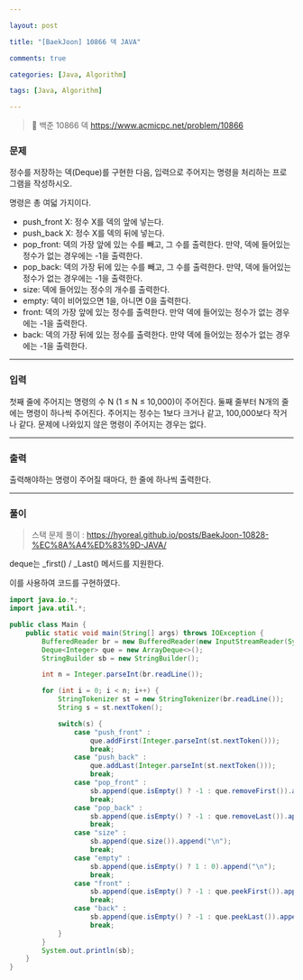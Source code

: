 ```yaml
---

layout: post

title: "[BaekJoon] 10866 덱 JAVA"

comments: true

categories: [Java, Algorithm]

tags: [Java, Algorithm]

---
```


> 🔗 백준 10866 덱 https://www.acmicpc.net/problem/10866

### **문제**

정수를 저장하는 덱(Deque)를 구현한 다음, 입력으로 주어지는 명령을 처리하는 프로그램을 작성하시오.

명령은 총 여덟 가지이다.

- push_front X: 정수 X를 덱의 앞에 넣는다.
- push_back X: 정수 X를 덱의 뒤에 넣는다.
- pop_front: 덱의 가장 앞에 있는 수를 빼고, 그 수를 출력한다. 만약, 덱에 들어있는 정수가 없는 경우에는 -1을 출력한다.
- pop_back: 덱의 가장 뒤에 있는 수를 빼고, 그 수를 출력한다. 만약, 덱에 들어있는 정수가 없는 경우에는 -1을 출력한다.
- size: 덱에 들어있는 정수의 개수를 출력한다.
- empty: 덱이 비어있으면 1을, 아니면 0을 출력한다.
- front: 덱의 가장 앞에 있는 정수를 출력한다. 만약 덱에 들어있는 정수가 없는 경우에는 -1을 출력한다.
- back: 덱의 가장 뒤에 있는 정수를 출력한다. 만약 덱에 들어있는 정수가 없는 경우에는 -1을 출력한다.

------

### **입력**

첫째 줄에 주어지는 명령의 수 N (1 ≤ N ≤ 10,000)이 주어진다. 둘째 줄부터 N개의 줄에는 명령이 하나씩 주어진다. 주어지는 정수는 1보다 크거나 같고, 100,000보다 작거나 같다. 문제에 나와있지 않은 명령이 주어지는 경우는 없다.

------

### **출력**

출력해야하는 명령이 주어질 때마다, 한 줄에 하나씩 출력한다.

------

### **풀이**

> 스택 문제 풀이 : https://hyoreal.github.io/posts/BaekJoon-10828-%EC%8A%A4%ED%83%9D-JAVA/

deque는 _first() / _Last() 메서드를 지원한다.

이를 사용하여 코드를 구현하였다.



```java
import java.io.*;
import java.util.*;

public class Main {
    public static void main(String[] args) throws IOException {
        BufferedReader br = new BufferedReader(new InputStreamReader(System.in));
        Deque<Integer> que = new ArrayDeque<>();
        StringBuilder sb = new StringBuilder();

        int n = Integer.parseInt(br.readLine());

        for (int i = 0; i < n; i++) {
            StringTokenizer st = new StringTokenizer(br.readLine());
            String s = st.nextToken();

            switch(s) {
                case "push_front" :
                    que.addFirst(Integer.parseInt(st.nextToken()));
                    break;
                case "push_back" :
                    que.addLast(Integer.parseInt(st.nextToken()));
                    break;
                case "pop_front" :
                    sb.append(que.isEmpty() ? -1 : que.removeFirst()).append("\n");
                    break;
                case "pop_back" :
                    sb.append(que.isEmpty() ? -1 : que.removeLast()).append("\n");
                    break;
                case "size" :
                    sb.append(que.size()).append("\n");
                    break;
                case "empty" :
                    sb.append(que.isEmpty() ? 1 : 0).append("\n");
                    break;
                case "front" :
                    sb.append(que.isEmpty() ? -1 : que.peekFirst()).append("\n");
                    break;
                case "back" :
                    sb.append(que.isEmpty() ? -1 : que.peekLast()).append("\n");
                    break;
            }
        }
        System.out.println(sb);
    }
}
```